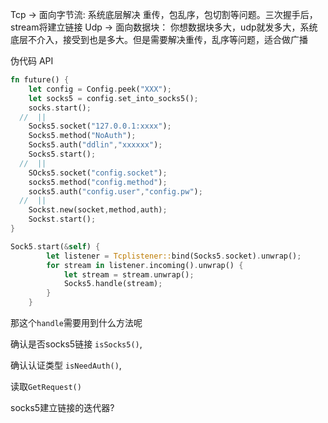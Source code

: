 Tcp -> 面向字节流: 系统底层解决 重传，包乱序，包切割等问题。三次握手后，stream将建立链接
Udp -> 面向数据块： 你想数据块多大，udp就发多大，系统底层不介入，接受到也是多大。但是需要解决重传，乱序等问题，适合做广播

伪代码
API 

```rs
fn future() {
    let config = Config.peek("XXX");
    let socks5 = config.set_into_socks5();
    socks.start();
  //  ||
    Socks5.socket("127.0.0.1:xxxx");
    Socks5.method("NoAuth");
    Socks5.auth("ddlin","xxxxxx");
    Socks5.start();
  //  ||
    SOcks5.socket("config.socket");
    socks5.method("config.method");
    socks5.auth("config.user","config.pw");
  //  ||
    Sockst.new(socket,method,auth);
    Sockst.start();
}

```

```rs
Sock5.start(&self) {
        let listener = Tcplistener::bind(Socks5.socket).unwrap();
        for stream in listener.incoming().unwrap() {
            let stream = stream.unwrap();
            Socks5.handle(stream);
        }
    }
```


那这个`handle`需要用到什么方法呢

确认是否socks5链接 `isSocks5()`,

确认认证类型 `isNeedAuth()`,

读取`GetRequest()`

socks5建立链接的迭代器?



    
